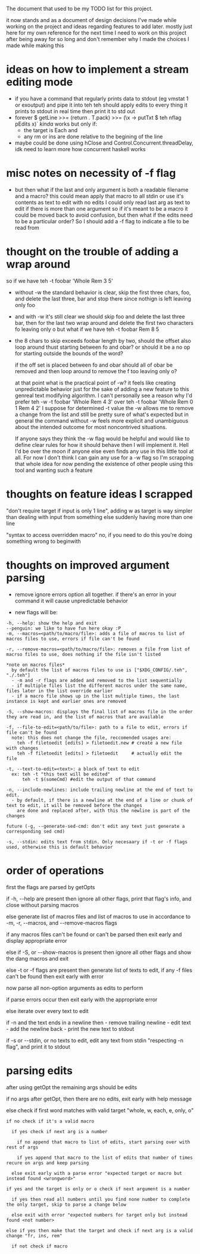 The document that used to be my TODO list for this project.

it now stands and as a document of design decisions I've made while working on the project and ideas regarding features to add later.
mostly just here for my own reference for the next time I need to work on this project after being away for so long and don't
remember why I made the choices I made while making this



# ideas on how to implement a stream editing mode
  - if you have a command that regularly prints data to stdout (eg vmstat 1 or exoutput) and pipe it into teh
    teh should apply edits to every thing it prints to stdout in real time then print it to std out
  - forever $ getLine >>= (return . T.pack) >>= (\x -> putTxt $ teh nflag pEdits x)` *kinda* works but only if:
    - the target is Each and
    - any rm or ins are done relative to the begining of the line
  - maybe could be done using hClose and Control.Concurrent.threadDelay, idk need to learn more how concurrent haskell works

# misc notes on necessity of -f flag
- but then what if the last and only argument is both a readable filename and a macro?
  this could mean apply that macro to all stdin or use it's contents as text to edit with no edits
  I could only read last arg as text to edit if there is more than one argument so if it's meant to be a macro
  it could be moved back to avoid confusion, but then what if the edits need to be a particular order?
  So I should add a -f flag to indicate a file to be read from

# thought on the trouble of adding a wrap around

so if we have teh -t foobar 'Whole Rem 3 5'
- without -w the standard behavior is clear, skip the first three chars, foo, and delete the last three, bar and
  stop there since nothign is left leaving only foo
- and with -w it's still clear we should skip foo and delete the last three bar, then for the last two wrap around and
  delete the first two characters fo leaving only o
but what if we have teh -t foobar Rem 8 5
- the 8 chars to skip exceeds foobar length by two, should the offset also loop around thust starting between fo and obar?
  or should it be a no op for starting outside the bounds of the word?

  if the off set is placed between fo and obar should all of obar be removed and then loop around to remove the f too leaving only o?


  at that point what is the practical point of -w?  it feels like creating unpredictable behavior just for the sake of adding a
  new feature to this genreal text modifying algorithm.  I can't personally see a reason why I'd prefer
    teh -w -t foobar 'Whole Rem 4 3' over teh -t foobar 'Whole Rem 0 1 Rem 4 2'
  I suppose for determined -t value the -w allows me to remove a change from the list and still be pretty sure of what's expected
  but in general the command without -w feels more explicit and unambiguous about the intended outcome for most noncontrived
  situations.

  If anyone says they think the -w flag would be helpful and would like to define clear rules for how it should behave then
  I will implement it.  Hell I'd be over the moon if anyone else even finds any use in this little tool at all.  For now
  I don't think I can gain any use for a -w flag so I'm scrapping that whole idea for now pending the existence of other people
  using this tool and wanting such a feature

# thoughts on feature ideas I scrapped

  "don't require target if input is only 1 line", adding w as target is way simpler than dealing with input from
  something else suddenly having more than one line

  "syntax to access overridden macro" no, if you need to do this you're doing something wrong to beginwith



# thoughts on improved argument parsing
- remove ignore errors option all together.  if there's an error in your command it will cause unpredictable behavior

- new flags will be:

```
-h, --help: show the help and exit
--penguin: we like to have fun here okay :P
-m, --macros=<path/to/macro/file>: adds a file of macros to list of macros files to use, errors if file can't be found

-r, --remove-macros=<path/to/macro/file>: removes a file from list of macrso files to use, does nothing if the file isn't listed

*note on macros files*
  by default the list of macros files to use is ["$XDG_CONFIG/.teh", "./.teh"]
  - -m and -r flags are added and removed to the list sequentially
  - if multiple files list the different macros under the same name, files later in the list override earlier
  - if a macro file shows up in the list multiple times, the last instance is kept and earlier ones are removed

-S, --show-macros: displays the final list of macros file in the order they are read in, and the list of macros that are available

-f, --file-to-edit=<path/to/file>: path to a file to edit, errors if file can't be found
  note: this does not change the file, reccomended usages are:
    teh -f filetoedit [edits] > filetoedit.new # create a new file with changes
    teh -f filetoedit [edits] > filetoedit     # actually edit the file

-t, --text-to-edit=<text>: a block of text to edit
  ex: teh -t "this text will be edited"
      teh -t $(someCmd) #edit the output of that command

-n, --include-newlines: include trailing newline at the end of text to edit.
  - by default, if there is a newline at the end of a line or chunk of text to edit, it will be removed before the changes
    are done and replaced after, with this the newline is part of the changes

future (-g, --generate-sed-cmd: don't edit any text just generate a corresponding sed cmd)

-s, --stdin: edits text from stdin. Only necesaary if -t or -f flags used, otherwise this is default behavior
```

# order of operations
first the flags are parsed by getOpts

if -h, --help are present then ignore all other flags, print that flag's info, and close without parsing macros

else generate list of macros files and list of macros to use in accordance to -m, -r, --macros, and --remove-macros flags

if any macros files can't be found or can't be parsed then exit early and display appropriate error

else if -S, or --show-macros is present then ignore all other flags and show the dang macros and exit

else -t or -f flags are present then generate list of texts to edit, if any -f files can't be found then exit early with error

now parse all non-option arguments as edits to perform

if parse errors occur then exit early with the appropriate error

else iterate over every text to edit

  if -n and the text ends in a newline then
    - remove trailing newline
    - edit text
    - add the newline back
    - print the new text to stdout

if -s or --stdin, or no texts to edit, edit any text from stdin "respecting -n flag", and print it to stdout


# parsing edits
  after using getOpt the remaining args should be edits

  if no args after getOpt, then there are no edits, exit early with help message

  else check if first word matches with valid target "whole, w, each, e, only, o"

    if no check if it's a valid macro

      if yes check if next arg is a number

        if no append that macro to list of edits, start parsing over with rest of args

        if yes append that macro to the list of edits that number of times recure on args and keep parsing

      else exit early with a parse error "expected target or macro but instead found <wrongword>"

    if yes and the target is only or o check if next argument is a number

      if yes then read all numbers until you find none number to complete the only target, skip to parse a change below

      else exit with error "expected numbers for target only but instead found <not number>

    else if yes then make that the target and check if next arg is a valid change "fr, ins, rem"

      if not check if macro
